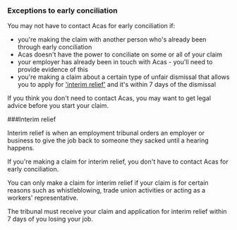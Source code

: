 ### Exceptions to early conciliation

You may not have to contact Acas for early conciliation if:

- you're making the claim with another person who's already been through early conciliation
- Acas doesn't have the power to conciliate on some or all of your claim
- your employer has already been in touch with Acas - you'll need to provide evidence of this
- you're making a claim about a certain type of unfair dismissal that allows you to apply for ['interim relief'](#interim-relief) and it's within 7 days of the dismissal

If you think you don't need to contact Acas, you may want to get legal advice before you start your claim.




<a name="interim_relief"></a>
###Interim relief

Interim relief is when an employment tribunal orders an employer or business to give the job back to someone they sacked until a hearing happens.

If you're making a claim for interim relief, you don't have to contact Acas for early conciliation.

You can only make a claim for interim relief if your claim  is for certain reasons such as whistleblowing, trade union activities or acting as a workers' representative.

The tribunal must receive your claim and application for interim relief within 7 days of you losing your job.
